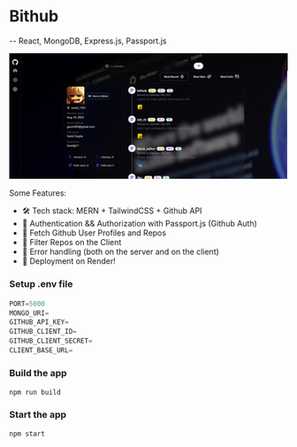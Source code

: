 # Bithub 

-- React, MongoDB, Express.js, Passport.js

![Demo App](/bithubss.png)

Some Features:

-  🛠️ Tech stack: MERN + TailwindCSS + Github API
-   🔑 Authentication && Authorization with Passport.js (Github Auth)
-   👾 Fetch Github User Profiles and Repos
-   🚀 Filter Repos on the Client
-   🐛 Error handling (both on the server and on the client)
-   🎃 Deployment on Render!

### Setup .env file

```js
PORT=5000
MONGO_URI=
GITHUB_API_KEY=
GITHUB_CLIENT_ID=
GITHUB_CLIENT_SECRET=
CLIENT_BASE_URL=
```

### Build the app

```shell
npm run build
```

### Start the app

```shell
npm start
```